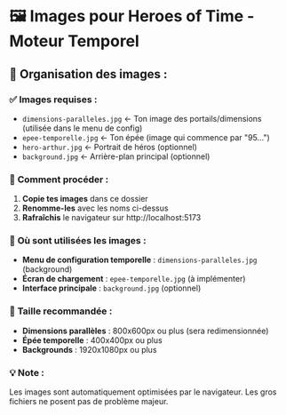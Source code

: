 # 🖼️ Images pour Heroes of Time - Moteur Temporel

## 📁 Organisation des images :

### ✅ **Images requises :**
- `dimensions-paralleles.jpg` ← Ton image des portails/dimensions (utilisée dans le menu de config)
- `epee-temporelle.jpg` ← Ton épée (image qui commence par "95...")
- `hero-arthur.jpg` ← Portrait de héros (optionnel)
- `background.jpg` ← Arrière-plan principal (optionnel)

### 🎯 **Comment procéder :**

1. **Copie tes images** dans ce dossier
2. **Renomme-les** avec les noms ci-dessus
3. **Rafraîchis** le navigateur sur http://localhost:5173

### 📍 **Où sont utilisées les images :**
- **Menu de configuration temporelle** : `dimensions-paralleles.jpg` (background)
- **Écran de chargement** : `epee-temporelle.jpg` (à implémenter)
- **Interface principale** : `background.jpg` (optionnel)

### 🔧 **Taille recommandée :**
- **Dimensions parallèles** : 800x600px ou plus (sera redimensionnée)
- **Épée temporelle** : 400x400px ou plus
- **Backgrounds** : 1920x1080px ou plus

### 💡 **Note :**
Les images sont automatiquement optimisées par le navigateur.
Les gros fichiers ne posent pas de problème majeur. 